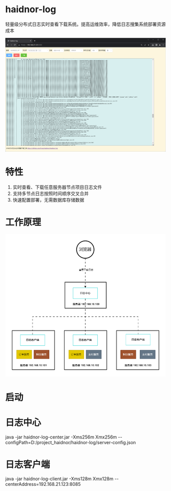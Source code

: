 # haidnor-log
轻量级分布式日志实时查看下载系统。提高运维效率，降低日志搜集系统部署资源成本   

![](./doc/images/img02.png)

# 特性
1. 实时查看、下载任意服务器节点项目日志文件
2. 支持多节点日志按照时间顺序交叉合并
3. 快速配置部署，无需数据库存储数据

# 工作原理
![](./doc/images/img01.png)

# 启动
# 日志中心
java -jar haidnor-log-center.jar -Xms256m Xmx256m --configPath=D:/project_haidnor/haidnor-log/server-config.json

# 日志客户端
java -jar haidnor-log-client.jar -Xms128m Xmx128m --centerAddress=192.168.21.123:8085
